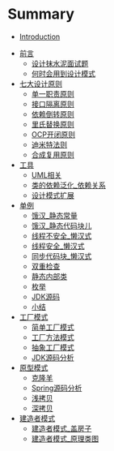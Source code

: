 # Summary

* [Introduction](README.md)
- [前言]()
    - [设计抹水泥面试题](01_设计抹水泥面试题.md)
    - [何时会用到设计模式](03_何时会用到设计模式.md)
- [七大设计原则](05_七大原则.md)
    - [单一职责原则](06_单一职责原则.md)
    - [接口隔离原则](08_接口隔离原则.md)
    - [依赖倒转原则](11_依赖倒转原则.md)
    - [里氏替换原则](14_里氏替换原则.md)
    - [OCP开闭原则](16_开闭原则.md)
    - [迪米特法则](19_迪米特法则.md)
    - [合成复用原则](22_合成复用原则.md)
- [工具](23_UML相关.md)
    - [UML相关](23_UML相关.md)
    - [类的依赖泛化_依赖关系](25_类的依赖泛化_依赖关系.md)
    - [设计模式扩展](26_设计模式扩展.md)
- [单例]()
    - [饿汉_静态常量](29_单例_饿汉_静态常量.md)
    - [饿汉_静态代码块儿](30_单例_饿汉_静态代码块儿.md)
    - [线程不安全_懒汉式](31_单例_线程不安全_懒汉式.md)
    - [线程安全_懒汉式](32_单例_线程安全_懒汉式.md)
    - [同步代码块_懒汉式](33_单例_同步代码块_懒汉式.md)
    - [双重检查](34_单例_双重检查.md)
    - [静态内部类](35_单例_静态内部类.md)
    - [枚举](36_单例_枚举.md)
    - [JDK源码](37_单例_JDK源码.md)
    - [小结](38_单例_小结.md)
- [工厂模式]()
    - [简单工厂模式](39_工厂模式_简单工厂模式.md)
    - [工厂方法模式](43_工厂模式_工厂方法模式.md)
    - [抽象工厂模式](45_工厂模式_抽象工厂模式.md)
    - [JDK源码分析](46_工厂模式_JDK源码分析.md)
- [原型模式]()
    - [克隆羊](49_原型模式_克隆羊.md)
    - [Spring源码分析](51_原型模式_Spring源码分析.md)
    - [浅拷贝](52_原型模式_浅拷贝.md)
    - [深拷贝](54_原型模式_深拷贝.md)
- [建造者模式]()
    - [建造者模式_盖房子](55_建造者模式_盖房子.md)
    - [建造者模式_原理类图](56_建造者模式_原理类图.md)
    
    
    